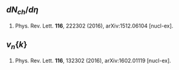 ## $dN_{ch} / d\eta$

1. Phys. Rev. Lett. **116**, 222302 (2016), arXiv:1512.06104 [nucl-ex].

## $v_n\{k\}$

1. Phys. Rev. Lett. **116**, 132302 (2016), arXiv:1602.01119 [nucl-ex].